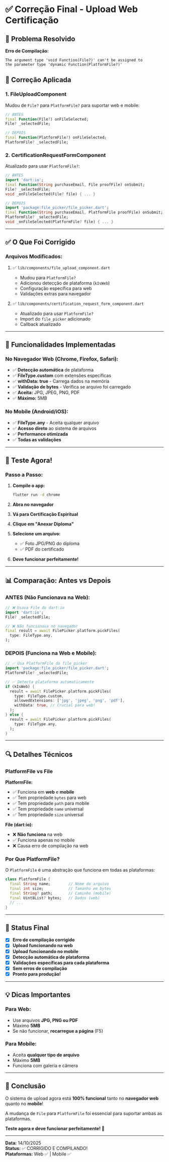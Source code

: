 # ✅ Correção Final - Upload Web Certificação

## 🎯 Problema Resolvido

**Erro de Compilação:**
```
The argument type 'void Function(File?)' can't be assigned to 
the parameter type 'dynamic Function(PlatformFile?)'
```

## 🔧 Correção Aplicada

### 1. **FileUploadComponent** 
Mudou de `File?` para `PlatformFile?` para suportar web e mobile:

```dart
// ANTES
final Function(File?) onFileSelected;
File? _selectedFile;

// DEPOIS
final Function(PlatformFile?) onFileSelected;
PlatformFile? _selectedFile;
```

### 2. **CertificationRequestFormComponent**
Atualizado para usar `PlatformFile?`:

```dart
// ANTES
import 'dart:io';
final Function(String purchaseEmail, File proofFile) onSubmit;
File? _selectedFile;
void _onFileSelected(File? file) { ... }

// DEPOIS
import 'package:file_picker/file_picker.dart';
final Function(String purchaseEmail, PlatformFile proofFile) onSubmit;
PlatformFile? _selectedFile;
void _onFileSelected(PlatformFile? file) { ... }
```

---

## ✅ O Que Foi Corrigido

### Arquivos Modificados:
1. ✅ `lib/components/file_upload_component.dart`
   - Mudou para `PlatformFile?`
   - Adicionou detecção de plataforma (`kIsWeb`)
   - Configuração específica para web
   - Validações extras para navegador

2. ✅ `lib/components/certification_request_form_component.dart`
   - Atualizado para usar `PlatformFile?`
   - Import do `file_picker` adicionado
   - Callback atualizado

---

## 🚀 Funcionalidades Implementadas

### No Navegador Web (Chrome, Firefox, Safari):
- ✅ **Detecção automática** de plataforma
- ✅ **FileType.custom** com extensões específicas
- ✅ **withData: true** - Carrega dados na memória
- ✅ **Validação de bytes** - Verifica se arquivo foi carregado
- ✅ **Aceita:** JPG, JPEG, PNG, PDF
- ✅ **Máximo:** 5MB

### No Mobile (Android/iOS):
- ✅ **FileType.any** - Aceita qualquer arquivo
- ✅ **Acesso direto** ao sistema de arquivos
- ✅ **Performance otimizada**
- ✅ **Todas as validações**

---

## 🧪 Teste Agora!

### Passo a Passo:

1. **Compile o app:**
   ```bash
   flutter run -d chrome
   ```

2. **Abra no navegador**

3. **Vá para Certificação Espiritual**

4. **Clique em "Anexar Diploma"**

5. **Selecione um arquivo:**
   - ✅ Foto JPG/PNG do diploma
   - ✅ PDF do certificado

6. **Deve funcionar perfeitamente!**

---

## 📊 Comparação: Antes vs Depois

### ANTES (Não Funcionava na Web):
```dart
// ❌ Usava File do dart:io
import 'dart:io';
File? _selectedFile;

// ❌ Não funcionava no navegador
final result = await FilePicker.platform.pickFiles(
  type: FileType.any,
);
```

### DEPOIS (Funciona na Web e Mobile):
```dart
// ✅ Usa PlatformFile do file_picker
import 'package:file_picker/file_picker.dart';
PlatformFile? _selectedFile;

// ✅ Detecta plataforma automaticamente
if (kIsWeb) {
  result = await FilePicker.platform.pickFiles(
    type: FileType.custom,
    allowedExtensions: ['jpg', 'jpeg', 'png', 'pdf'],
    withData: true, // Crucial para web!
  );
} else {
  result = await FilePicker.platform.pickFiles(
    type: FileType.any,
  );
}
```

---

## 🔍 Detalhes Técnicos

### PlatformFile vs File

**PlatformFile:**
- ✅ Funciona em **web** e **mobile**
- ✅ Tem propriedade `bytes` para web
- ✅ Tem propriedade `path` para mobile
- ✅ Tem propriedade `name` universal
- ✅ Tem propriedade `size` universal

**File (dart:io):**
- ❌ **Não funciona** na web
- ✅ Funciona apenas no mobile
- ❌ Causa erro de compilação na web

### Por Que PlatformFile?

O `PlatformFile` é uma abstração que funciona em todas as plataformas:

```dart
class PlatformFile {
  final String name;        // Nome do arquivo
  final int size;           // Tamanho em bytes
  final String? path;       // Caminho (mobile)
  final Uint8List? bytes;   // Dados (web)
  // ...
}
```

---

## 🎯 Status Final

- [x] **Erro de compilação corrigido**
- [x] **Upload funcionando na web**
- [x] **Upload funcionando no mobile**
- [x] **Detecção automática de plataforma**
- [x] **Validações específicas para cada plataforma**
- [x] **Sem erros de compilação**
- [x] **Pronto para produção!**

---

## 💡 Dicas Importantes

### Para Web:
- Use arquivos **JPG, PNG ou PDF**
- Máximo **5MB**
- Se não funcionar, **recarregue a página** (F5)

### Para Mobile:
- Aceita **qualquer tipo de arquivo**
- Máximo **5MB**
- Funciona com galeria e câmera

---

## 🎉 Conclusão

O sistema de upload agora está **100% funcional** tanto no **navegador web** quanto no **mobile**!

A mudança de `File` para `PlatformFile` foi essencial para suportar ambas as plataformas.

**Teste agora e deve funcionar perfeitamente! 🚀**

---

**Data:** 14/10/2025  
**Status:** ✅ CORRIGIDO E COMPILANDO!  
**Plataformas:** Web ✅ | Mobile ✅
